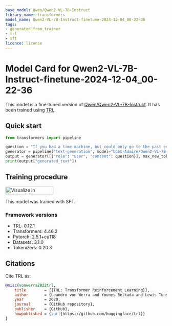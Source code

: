 ```yaml
---
base_model: Qwen/Qwen2-VL-7B-Instruct
library_name: transformers
model_name: Qwen2-VL-7B-Instruct-finetune-2024-12-04_00-22-36
tags:
- generated_from_trainer
- trl
- sft
licence: license
---
```


# Model Card for Qwen2-VL-7B-Instruct-finetune-2024-12-04_00-22-36

This model is a fine-tuned version of [Qwen/Qwen2-VL-7B-Instruct](https://huggingface.co/Qwen/Qwen2-VL-7B-Instruct).
It has been trained using [TRL](https://github.com/huggingface/trl).

## Quick start

```python
from transformers import pipeline

question = "If you had a time machine, but could only go to the past or the future once and never return, which would you choose and why?"
generator = pipeline("text-generation", model="UCSC-Admire/Qwen2-VL-7B-Instruct-finetune-2024-12-04_00-22-36", device="cuda")
output = generator([{"role": "user", "content": question}], max_new_tokens=128, return_full_text=False)[0]
print(output["generated_text"])
```

## Training procedure

[<img src="https://raw.githubusercontent.com/wandb/assets/main/wandb-github-badge-28.svg" alt="Visualize in Weights & Biases" width="150" height="24"/>](https://wandb.ai/sam-silver/qwen2-7b-instruct-trl-sft/runs/7y12rdt6)

This model was trained with SFT.

### Framework versions

- TRL: 0.12.1
- Transformers: 4.46.2
- Pytorch: 2.5.1+cu118
- Datasets: 3.1.0
- Tokenizers: 0.20.3

## Citations



Cite TRL as:
    
```bibtex
@misc{vonwerra2022trl,
	title        = {{TRL: Transformer Reinforcement Learning}},
	author       = {Leandro von Werra and Younes Belkada and Lewis Tunstall and Edward Beeching and Tristan Thrush and Nathan Lambert and Shengyi Huang and Kashif Rasul and Quentin Gallouédec},
	year         = 2020,
	journal      = {GitHub repository},
	publisher    = {GitHub},
	howpublished = {\url{https://github.com/huggingface/trl}}
}
```